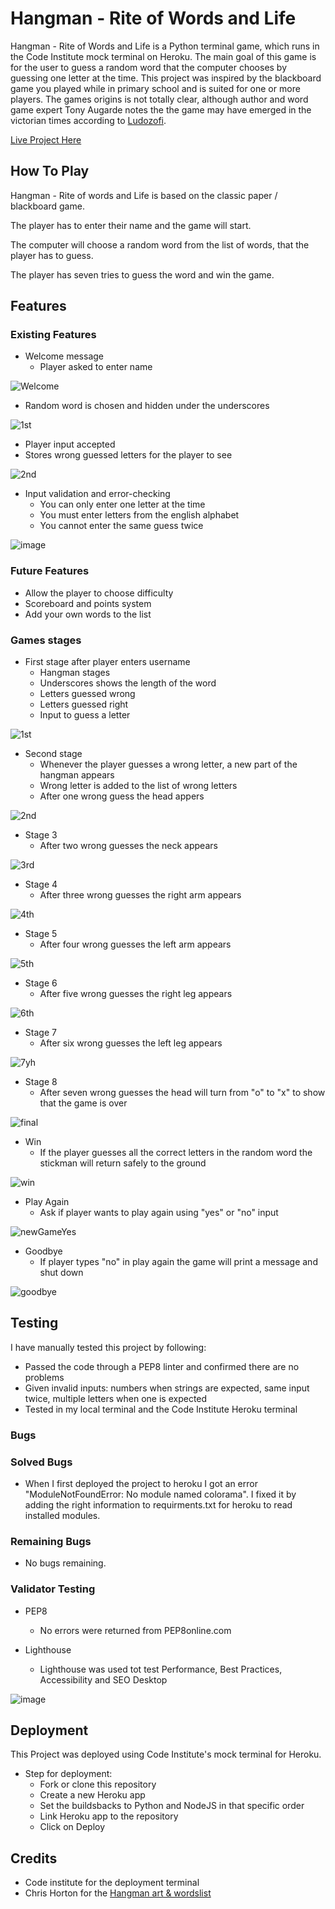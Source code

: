 # Hangman - Rite of Words and Life
Hangman - Rite of Words and Life is a Python terminal game, which runs in the Code Institute mock terminal on Heroku. 
The main goal of this game is for the user to guess a random word that the computer chooses by guessing one letter at the time. This project was inspired by the blackboard game you played while in primary school and is suited for one or more players.
The games origins is not totally clear, although author and word game expert Tony Augarde notes the the game may have emerged in the victorian times according to [Ludozofi](https://www.ludozofi.com/home/games/hangman/). 

[Live Project Here](https://hangman-riteofwordsandlife.herokuapp.com/)

## How To Play
Hangman - Rite of words and Life is based on the classic paper / blackboard game.

The player has to enter their name and the game will start.

The computer will choose a random word from the list of words, that the player has to guess.

The player has seven tries to guess the word and win the game.

## Features
### Existing Features
- Welcome message
  - Player asked to enter name
  
![Welcome](https://user-images.githubusercontent.com/43667190/159117058-a93a00d5-81fb-4bb2-a515-8e8c8188da68.PNG)

- Random word is chosen and hidden under the underscores

![1st](https://user-images.githubusercontent.com/43667190/159117157-d6b1fa97-6345-4d27-8c05-c2cb2e775ab9.PNG)

- Player input accepted
- Stores wrong guessed letters for the player to see

![2nd](https://user-images.githubusercontent.com/43667190/159117188-e6ee3b32-769f-40e3-882b-e9ece59428b5.PNG)

- Input validation and error-checking
  - You can only enter one letter at the time
  - You must enter letters from the english alphabet
  - You cannot enter the same guess twice

![image](https://user-images.githubusercontent.com/43667190/159118388-e8371cec-bca0-46f4-a6f0-31b171a3c5a3.png)

### Future Features
- Allow the player to choose difficulty
- Scoreboard and points system
- Add your own words to the list 

### Games stages
- First stage after player enters username
  - Hangman stages
  - Underscores shows the length of the word
  - Letters guessed wrong
  - Letters guessed right
  - Input to guess a letter

![1st](https://user-images.githubusercontent.com/43667190/159118730-3bbf8afd-8f11-4fb9-8ca9-c64ffb79b124.PNG)

- Second stage
  - Whenever the player guesses a wrong letter, a new part of the hangman appears
  - Wrong letter is added to the list of wrong letters
  - After one wrong guess the head appers
  
![2nd](https://user-images.githubusercontent.com/43667190/159118928-c90d1236-50be-4ae2-b5a1-31f3bd7c784f.PNG)

- Stage 3
  - After two wrong guesses the neck appears

![3rd](https://user-images.githubusercontent.com/43667190/159118992-be6c51d6-8930-4814-9826-9cd5d16d0161.PNG)

- Stage 4
  - After three wrong guesses the right arm appears

![4th](https://user-images.githubusercontent.com/43667190/159119169-797da5f0-03ad-4f0c-ada9-734b82fb8bf0.PNG)

- Stage 5
  - After four wrong guesses the left arm appears

![5th](https://user-images.githubusercontent.com/43667190/159119181-6de34372-7b34-478b-a24a-678016474e06.PNG)

- Stage 6
  - After five wrong guesses the right leg appears

![6th](https://user-images.githubusercontent.com/43667190/159119184-3ec9aa3e-792e-4625-a687-78aa11b869bb.PNG)

- Stage 7
  - After six wrong guesses the left leg appears

![7yh](https://user-images.githubusercontent.com/43667190/159119189-8a8d50c8-265a-4074-9fae-4413be3ea43c.PNG)

- Stage 8
  - After seven wrong guesses the head will turn from "o" to "x" to show that the game is over

![final](https://user-images.githubusercontent.com/43667190/159119210-76cf2e22-be84-4d95-9c58-fe9cee3c3bd0.PNG)

- Win
  - If the player guesses all the correct letters in the random word the stickman will return safely to the ground

![win](https://user-images.githubusercontent.com/43667190/159119215-0bb187e4-d267-41a7-b087-760dda03f800.PNG)

- Play Again
  - Ask if player wants to play again using "yes" or "no" input

![newGameYes](https://user-images.githubusercontent.com/43667190/159119231-046dda07-7142-4586-9e71-e9422ac1c9ad.PNG)

- Goodbye
  - If player types "no" in play again the game will print a message and shut down

![goodbye](https://user-images.githubusercontent.com/43667190/159119238-d1bb23ba-1f26-47bb-ba84-304ff808c98f.PNG)

## Testing
I have manually tested this project by following:
- Passed the code through a PEP8 linter and confirmed there are no problems
- Given invalid inputs: numbers when strings are expected, same input twice, multiple letters when one is expected
- Tested in my local terminal and the Code Institute Heroku terminal

### Bugs
### Solved Bugs
- When I first deployed the project to heroku I got an error "ModuleNotFoundError: No module named colorama". I fixed it by adding the right information to requirments.txt for heroku to read installed modules.

### Remaining Bugs
- No bugs remaining.

### Validator Testing
- PEP8
  - No errors were returned from PEP8online.com

- Lighthouse
  - Lighthouse was used tot test Performance, Best Practices, Accessibility and SEO Desktop

![image](https://user-images.githubusercontent.com/43667190/159119660-178e70d0-3c76-438d-b44f-b21f9097ee0f.png)
  
## Deployment
This Project was deployed using Code Institute's mock terminal for Heroku.
- Step for deployment:
  - Fork or clone this repository
  - Create a new Heroku app
  - Set the buildsbacks to Python and NodeJS in that specific order
  - Link Heroku app to the repository
  - Click on Deploy
  
## Credits
- Code institute for the deployment terminal
- Chris Horton for the [Hangman art & wordslist](https://gist.github.com/chrishorton/8510732aa9a80a03c829b09f12e20d9c) 
